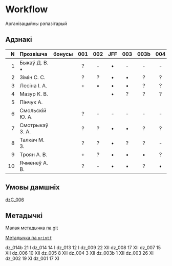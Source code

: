 # Workflow

Арганізацыйны рэпазітарый

## Адзнакі

|N  |Прозвішча         |бонусы|001|002|JFF|003|003b|004|005|006|007|008|009|013|014|014b|015|
|--:|:-----------------|:----:|:-:|:-:|:-:|:-:|:--:|:-:|:-:|:-:|:-:|:-:|:-:|:-:|:-:|:--:|:-:|
|1  |Быкаў Д. В. •     |      |?  |-  |•  |-  |-   |-  |   |-  |   |   |   |   |   |    |   |
|2  |Зімін С. С.       |      |?  |?  |•  |•  |?   |?  |   |?  |   |   |   |   |   |    |   |
|3  |Лесіна І. А.      |      |+  |•  |•  |•  |?   |?  |   |•  |   |   |   |   |   |    |   |
|4  |Мазур К. В.       |      |   |   |•  |?  |?   |?  |   |?  |   |   |   |   |   |    |   |
|5  |Пінчук А.         |      |   |   |   |   |    |   |   |   |   |   |   |   |   |    |   |
|6  |Смольскій Ю. А.   |      |?  |-  |-  |-  |-   |-  |   |-  |   |   |   |   |   |    |   |
|7  |Смотрыкаў 3. А.   |      |?  |?  |•  |•  |?   |?  |   |   |   |   |   |   |   |    |   |
|8  |Талкач М. З.      |      |?  |?  |•  |?  |?   |-  |   |   |   |   |   |   |   |    |   |
|9  |Троян А. В.       |      |+  |?  |•  |•  |•   |?  |•  |•  |   |   |   |   |   |    |   |
|10 |Ячменеў А. В.     |      |?  |-  |•  |•  |?   |•  |   |   |   |   |   |   |   |    |   |

## Умовы дамшніх

[dzC_006](https://github.com/itstepP1102014/Workflow/releases/download/dzC_006/dzC_006.pdf)

## Метадычкі

[Малая метадычка па git](https://github.com/itstepP1102014/Workflow/releases/download/aboutGit/AboutGit.pdf)

[Метадычка па `printf`](https://github.com/itstepP1102014/Workflow/releases/download/output/Output.pdf)

dz_014b 21 I
dz_014  14 I
dz_013 12 I
dz_009 22 XII
dz_008 17 XII
dz_007 15 XII
dz_006 10 XII
dz_005 8 XII
dz_004 3 XII
dz_003b 1 XII
dz_003 26 XI
dz_002 19 XI
dz_001 17 XI